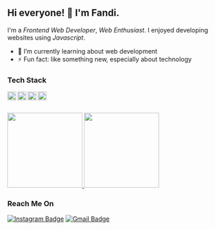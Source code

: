 ## Hi everyone! 👋 I'm Fandi. 

I'm a *Frontend Web Developer*, *Web Enthusiast*. I enjoyed developing websites using  *Javascript*.

- 🌱 I’m currently learning about web development
- ⚡ Fun fact: like something new, especially about technology

### Tech Stack
  <a href="https://git-scm.com/"><img align="left" alt="Git" title="Git" width="20px" src="https://seeklogo.com/images/G/git-logo-A1D01DDA30-seeklogo.com.png" /></a>
  <a href="#"><img align="left" alt="JavaScript" title="JavaScript" width="20px" src="https://upload.wikimedia.org/wikipedia/commons/9/99/Unofficial_JavaScript_logo_2.svg" /></a>
  <a href="https://nodejs.org/"><img align="left" alt="NodeJS" title="NodeJS" width="20px" src="https://seeklogo.com/images/N/nodejs-logo-FBE122E377-seeklogo.com.png" /></a>
  <a href="https://code.visualstudio.com/"><img align="left" alt="VSCode" title="VSCode" width="20px" src="https://seeklogo.com/images/V/visual-studio-code-logo-449D71944F-seeklogo.com.png" /></a>
  <br><br>

<p align="left">
<a href="https://github.com/fhasnur">
  <img height="170em" src="https://github-readme-stats-eight-theta.vercel.app/api/top-langs/?username=fhasnur&layout=compact&langs_count=8&theme=algolia"/>
  <img height="170em" src="https://github-readme-stats-eight-theta.vercel.app/api?username=fhasnur&show_icons=true&theme=algolia&include_all_commits=true&count_private=true"/>
</a>
</p>

### Reach Me On

[![Instagram Badge](https://img.shields.io/badge/-fhasnur_-purple?style=flat-square&logo=instagram&logoColor=white&link=https://www.instagram.com/fhasnur_/)](https://www.instagram.com/fhasnur_/)
[![Gmail Badge](https://img.shields.io/badge/-fandi.hasnur10@gmail.com-c14438?style=flat-square&logo=Gmail&logoColor=white&link=mailto:fandi.hasnur10@gmail.com)](mailto:fandi.hasnur1@gmail.com)

